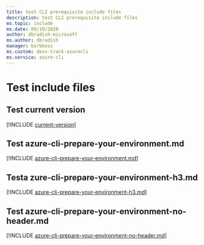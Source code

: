 ```yaml
---
title: test CLI prerequisite include files
description: test CLI prerequisite include files
ms.topic: include
ms.date: 09/10/2020
author: dbradish-microsoft
ms.author: dbradish
manager: barbkess
ms.custom: devx-track-azurecli
ms.service: azure-cli
---
```


# Test include files

## Test current version

[!INCLUDE [current-version](includes/current-version.md)]

## Test azure-cli-prepare-your-environment.md

[!INCLUDE [azure-cli-prepare-your-environment.md](includes/azure-cli-prepare-your-environment-no-header.md)]

## Testa zure-cli-prepare-your-environment-h3.md

[!INCLUDE [azure-cli-prepare-your-environment-h3.md](includes/azure-cli-prepare-your-environment-h3.md)]

## Test azure-cli-prepare-your-environment-no-header.md

[!INCLUDE [azure-cli-prepare-your-environment-no-header.md](includes/azure-cli-prepare-your-environment.md)]
